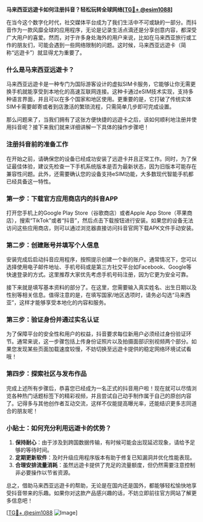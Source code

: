 **马来西亚远遊卡如何注册抖音？轻松玩转全球网络[[TG💪+ @esim1088](https://t.me/s/esim1088)]**

在当今这个数字化时代，社交媒体平台成为了我们生活中不可或缺的一部分。而抖音作为一款风靡全球的应用程序，无论是记录生活点滴还是分享创意内容，都深受广大用户的喜爱。然而，对于许多身处海外的用户来说，比如在马来西亚旅行或工作的朋友们，可能会遇到一些网络限制的问题。这时候，马来西亚远遊卡（简称“远遊卡”）就显得尤为重要了。

### 什么是马来西亚远遊卡？

马来西亚远遊卡是一种专门为国际游客设计的虚拟SIM卡服务，它能够让你无需更换手机就能享受到本地化的高速互联网连接。这种卡通过eSIM技术实现，支持多种语言界面，并且可以在多个国家和地区使用。更重要的是，它打破了传统实体SIM卡需要邮寄或者到店激活的繁琐流程，只需简单几步即可完成设置。

那么问题来了，当我们拥有了这张方便快捷的远遊卡之后，该如何顺利地注册并使用抖音呢？接下来我们就来详细讲解一下具体的操作步骤吧！

### 注册抖音前的准备工作

在开始之前，请确保您的设备已经成功安装了远遊卡并且正常工作。同时，为了保证最佳体验，建议先检查一下手机系统版本是否为最新状态，因为旧版本可能存在兼容性问题。此外，还需要确认您的设备支持eSIM功能，大多数现代智能手机都已经具备这一特性。

### 第一步：下载官方应用商店内的抖音APP

打开您手机上的Google Play Store（谷歌商店）或者Apple App Store（苹果商店），搜索“TikTok”或者“抖音”，然后点击下载按钮进行安装。如果您的设备无法访问这些应用商店，则可以通过浏览器直接访问抖音官网下载APK文件手动安装。

### 第二步：创建账号并填写个人信息

安装完成后启动抖音应用程序，按照提示创建一个新的账户。通常情况下，您可以选择使用电子邮件地址、手机号码或是第三方社交平台如Facebook、Google等快速登录的方式。这里推荐大家优先考虑手机号码注册，因为它更为安全可靠。

接下来就是填写基本资料的部分了。在这里，您需要输入真实姓名、出生日期以及性别等相关信息。值得注意的是，在填写国家/地区选项时，请务必勾选“马来西亚”，这样才能够享受本地化的内容和服务。

### 第三步：验证身份并通过实名认证

为了保障平台的安全性和用户的权益，抖音要求每位新用户必须经过身份验证环节。通常来说，这一步骤包括上传身份证照片以及拍摄面部识别视频两个部分。如果您发现某些页面加载速度较慢，不妨切换至远遊卡提供的稳定网络环境试试看哦！

### 第四步：探索社区与发布作品

完成上述所有步骤后，恭喜您已经成为一名正式的抖音用户啦！现在就可以尽情浏览各种热门话题标签下的精彩视频，并且尝试自己动手制作属于自己的原创内容了。记得多与其他创作者互动交流，这样不仅能提高曝光率，还能结识更多志同道合的朋友呢！

### 小贴士：如何充分利用远遊卡的优势？

1. **保持耐心**：由于涉及到跨国数据传输，有时候可能会出现延迟现象，请给予足够的等待时间。
2. **定期更新软件**：及时升级应用程序版本有助于修复已知漏洞并优化性能表现。
3. **合理安排流量消耗**：虽然远遊卡提供了充足的流量额度，但仍然需要注意控制非必要操作以节省资源。

总之，借助马来西亚远遊卡的帮助，无论是在国内还是国外，都能够轻松愉快地享受抖音带来的乐趣。如果你对这款产品感兴趣的话，不妨立即前往官方网站了解更多信息吧！

[[TG💪+ @esim1088](https://t.me/s/esim1088) ![Image](https://i.postimg.cc/4NQfJmqS/Snipaste-2025-05-13-00-14-12.png)]